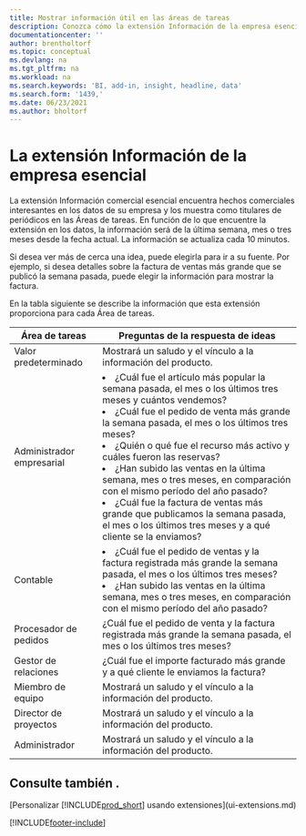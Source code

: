 ```yaml
---
title: Mostrar información útil en las áreas de tareas
description: Conozca cómo la extensión Información de la empresa esencial rota una serie de ideas comerciales en las áreas de tareas.
documentationcenter: ''
author: brentholtorf
ms.topic: conceptual
ms.devlang: na
ms.tgt_pltfrm: na
ms.workload: na
ms.search.keywords: 'BI, add-in, insight, headline, data'
ms.search.form: '1439,'
ms.date: 06/23/2021
ms.author: bholtorf
---
```


# La extensión Información de la empresa esencial

La extensión Información comercial esencial encuentra hechos comerciales interesantes en los datos de su empresa y los muestra como titulares de periódicos en las Áreas de tareas. En función de lo que encuentre la extensión en los datos, la información será de la última semana, mes o tres meses desde la fecha actual. La información se actualiza cada 10 minutos.  

Si desea ver más de cerca una idea, puede elegirla para ir a su fuente. Por ejemplo, si desea detalles sobre la factura de ventas más grande que se publicó la semana pasada, puede elegir la información para mostrar la factura.

En la tabla siguiente se describe la información que esta extensión proporciona para cada Área de tareas.

|Área de tareas|Preguntas de la respuesta de ideas|
|----|-----|
|Valor predeterminado|Mostrará un saludo y el vínculo a la información del producto.|
|Administrador empresarial|<li> ¿Cuál fue el artículo más popular la semana pasada, el mes o los últimos tres meses y cuántos vendemos?<br><li> ¿Cuál fue el pedido de venta más grande la semana pasada, el mes o los últimos tres meses?<br><li> ¿Quién o qué fue el recurso más activo y cuáles fueron las reservas?<br><li> ¿Han subido las ventas en la última semana, mes o tres meses, en comparación con el mismo período del año pasado?<br><li> ¿Cuál fue la factura de ventas más grande que publicamos la semana pasada, el mes o los últimos tres meses y a qué cliente se la enviamos?</li> |
|Contable|<li> ¿Cuál fue el pedido de ventas y la factura registrada más grande la semana pasada, el mes o los últimos tres meses?<br><li> ¿Han subido las ventas en la última semana, mes o tres meses, en comparación con el mismo período del año pasado? |
|Procesador de pedidos| ¿Cuál fue el pedido de venta y la factura registrada más grande la semana pasada, el mes o los últimos tres meses?|
|Gestor de relaciones| ¿Cuál fue el importe facturado más grande y a qué cliente le enviamos la factura?|
|Miembro de equipo| Mostrará un saludo y el vínculo a la información del producto.|
|Director de proyectos| Mostrará un saludo y el vínculo a la información del producto.|
|Administrador| Mostrará un saludo y el vínculo a la información del producto.|

## Consulte también .

[Personalizar [!INCLUDE[prod_short](includes/prod_short.md)] usando extensiones](ui-extensions.md)

[!INCLUDE[footer-include](includes/footer-banner.md)]
